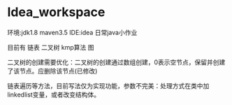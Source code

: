 # Idea_workspace
环境:jdk1.8 maven3.5 
IDE:idea
日常java小作业

目前有 链表 二叉树 kmp算法 图

二叉树的创建需要优化：二叉树的创建通过数组创建，0表示空节点，保留并创建了该节点。应删除该节点(已修改)

链表遍历等方法，目前写法仅为实现功能，参数不完美：处理方式在类中加linkedlist变量，或者改变结构体。